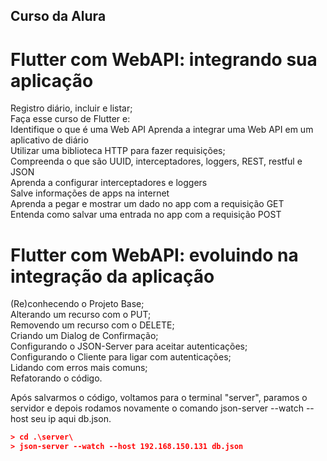## Curso da Alura

# Flutter com WebAPI: integrando sua aplicação

Registro diário, incluir e listar;  
Faça esse curso de Flutter e:   
Identifique o que é uma Web API 
Aprenda a integrar uma Web API em um aplicativo de diário   
Utilizar uma biblioteca HTTP para fazer requisições;    
Compreenda o que são UUID, interceptadores, loggers, REST, restful e JSON   
Aprenda a configurar interceptadores e loggers  
Salve informações de apps na internet   
Aprenda a pegar e mostrar um dado no app com a requisição GET   
Entenda como salvar uma entrada no app com a requisição POST    


# Flutter com WebAPI: evoluindo na integração da aplicação

(Re)conhecendo o Projeto Base;  
Alterando um recurso com o PUT;  
Removendo um recurso com o DELETE;  
Criando um Dialog de Confirmação;   
Configurando o JSON-Server para aceitar autenticações;  
Configurando o Cliente para ligar com autenticações;    
Lidando com erros mais comuns;  
Refatorando o código.   


Após salvarmos o código, voltamos para o terminal "server", paramos o servidor e depois rodamos novamente o comando json-server --watch --host seu ip aqui db.json.

````cmake
> cd .\server\
> json-server --watch --host 192.168.150.131 db.json

````

